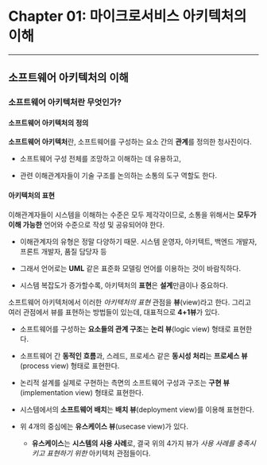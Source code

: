 # Chapter 01: 마이크로서비스 아키텍처의 이해

---

## 소프트웨어 아키텍처의 이해

### 소프트웨어 아키텍처란 무엇인가?

#### 소프트웨어 아키텍처의 정의

**소프트웨어 아키텍처**란, 소프트웨어를 구성하는 요소 간의 **관계**를 정의한 청사진이다.

- 소프트웨어 구성 전체를 조망하고 이해하는 데 유용하고,

- 관련 이해관계자들이 기술 구조를 논의하는 소통의 도구 역할도 한다.

#### 아키텍처의 표현

이해관계자들이 시스템을 이해하는 수준은 모두 제각각이므로, 소통을 위해서는 **모두가 이해 가능한** 언어와 수준으로 작성 및 공유되어야 한다.

- 이해관계자의 유형은 정말 다양하기 때문. 시스템 운영자, 아키텍트, 백엔드 개발자, 프론트 개발자, 품질 담당자 등

- 그래서 언어로는 **UML** 같은 표준화 모델링 언어를 이용하는 것이 바람직하다.

- 시스템 복잡도가 증가할수록, 아키텍처의 **표현**은 **설계**만큼이나 중요하다.

소프트웨어 아키텍처에서 이러한 *아키텍처의 표현* 관점을 **뷰**(view)라고 한다. 그리고 여러 관점에서 뷰를 표현하는 방법들이 있는데, 대표적으로 **4+1뷰**가 있다.

- 소프트웨어를 구성하는 **요소들의 관계 구조**는 **논리 뷰**(logic view) 형태로 표현한다.

- 소프트웨어 간 **동적인 흐름**과, 스레드, 프로세스 같은 **동시성 처리**는 **프로세스 뷰**(process view) 형태로 표현한다.

- 논리적 설계를 실제로 구현하는 측면의 소프트웨어 구성과 구조는 **구현 뷰**(implementation view) 형태로 표현한다.

- 시스템에서의 **소프트웨어 배치**는 **배치 뷰**(deployment view)를 이용해 표현한다.

- 위 4개의 중심에는 **유스케이스 뷰**(usecase view)가 있다.
  
  - **유스케이스**는 **시스템의 사용 사례**로, 결국 위의 4가지 뷰가 *사용 사례를 충족시키고 표현하기 위한* 아키텍처 관점들이다.
